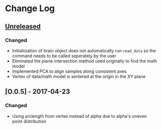 # Change Log

## [Unreleased]
### Changed
- Initialiization of brain object does not automatically run `read_data` so the command needs to be called seperately by the user
- Eliminated the plane intersection method used originally to find the math model 
- Implemented PCA to align samples along consistent axes
- Vertex of data/math model is sentered at the origin in the XY plane


## [O.0.5] - 2017-04-23
### Changed
- Using arclength from vertex instead of alpha due to alpha's uneven point distribution

[Unreleased]: https://github.com/msschwartz21/craniumPy/compare/v0.0.5...HEAD